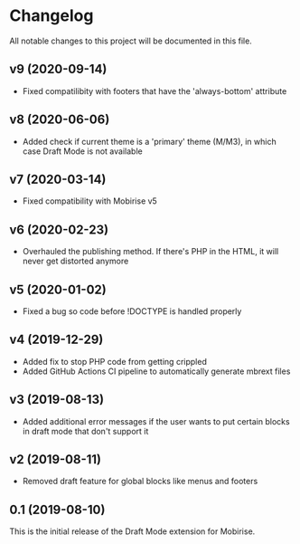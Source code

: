 # Changelog

All notable changes to this project will be documented in this file.

## v9 (2020-09-14)

- Fixed compatilibity with footers that have the 'always-bottom' attribute

## v8 (2020-06-06)

- Added check if current theme is a 'primary' theme (M/M3), in which case Draft Mode is not available

## v7 (2020-03-14)

- Fixed compatibility with Mobirise v5

## v6 (2020-02-23)

- Overhauled the publishing method. If there's PHP in the HTML, it will never get distorted anymore

## v5 (2020-01-02)

- Fixed a bug so code before !DOCTYPE is handled properly

## v4 (2019-12-29)

- Added fix to stop PHP code from getting crippled
- Added GitHub Actions CI pipeline to automatically generate mbrext files

## v3 (2019-08-13)

- Added additional error messages if the user wants to put certain blocks in draft mode that don't support it

## v2 (2019-08-11)

- Removed draft feature for global blocks like menus and footers

## 0.1 (2019-08-10)

This is the initial release of the Draft Mode extension for Mobirise.